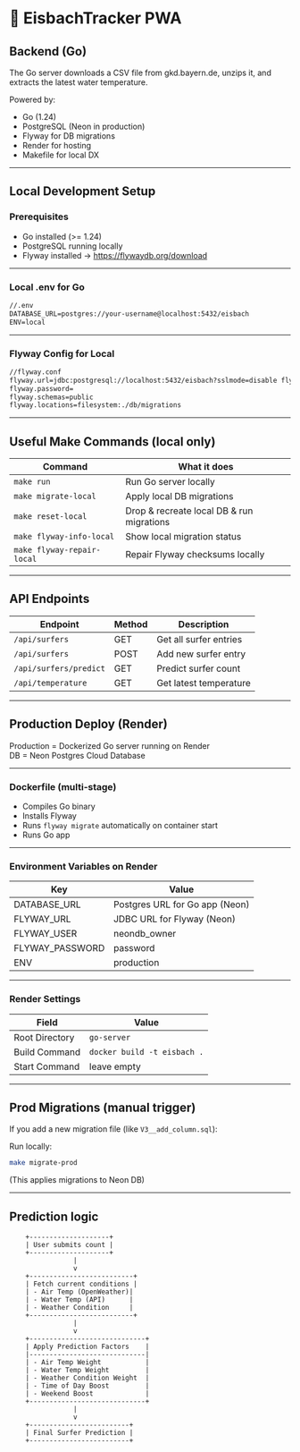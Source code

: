 # 🌊 EisbachTracker PWA

## Backend (Go)

The Go server downloads a CSV file from gkd.bayern.de, unzips it, and extracts the latest water temperature.

Powered by:

- Go (1.24)
- PostgreSQL (Neon in production)
- Flyway for DB migrations
- Render for hosting
- Makefile for local DX

---

## Local Development Setup

### Prerequisites

- Go installed (>= 1.24)
- PostgreSQL running locally
- Flyway installed → https://flywaydb.org/download

---

### Local .env for Go

```cmd
//.env
DATABASE_URL=postgres://your-username@localhost:5432/eisbach 
ENV=local
```

---

### Flyway Config for Local

```cmd
//flyway.conf
flyway.url=jdbc:postgresql://localhost:5432/eisbach?sslmode=disable flyway.user=your-username 
flyway.password= 
flyway.schemas=public 
flyway.locations=filesystem:./db/migrations
```


---

## Useful Make Commands (local only)

|Command|What it does|
|-------|------------|
|`make run`|Run Go server locally|
|`make migrate-local`|Apply local DB migrations|
|`make reset-local`|Drop & recreate local DB & run migrations|
|`make flyway-info-local`|Show local migration status|
|`make flyway-repair-local`|Repair Flyway checksums locally|

---

## API Endpoints

|Endpoint|Method|Description|
|--------|------|-----------|
|`/api/surfers`|GET|Get all surfer entries|
|`/api/surfers`|POST|Add new surfer entry|
|`/api/surfers/predict`|GET|Predict surfer count|
|`/api/temperature`|GET|Get latest temperature|

---

## Production Deploy (Render)

Production = Dockerized Go server running on Render  
DB = Neon Postgres Cloud Database

---

### Dockerfile (multi-stage)

- Compiles Go binary
- Installs Flyway
- Runs `flyway migrate` automatically on container start
- Runs Go app

---

### Environment Variables on Render

|Key|Value|
|---|-----|
|DATABASE_URL|Postgres URL for Go app (Neon)|
|FLYWAY_URL|JDBC URL for Flyway (Neon)|
|FLYWAY_USER|neondb_owner|
|FLYWAY_PASSWORD|password|
|ENV|production|

---

### Render Settings

|Field|Value|
|-----|-----|
|Root Directory|`go-server`|
|Build Command|`docker build -t eisbach .`|
|Start Command|leave empty|

---

## Prod Migrations (manual trigger)

If you add a new migration file (like `V3__add_column.sql`):

Run locally:
```bash
make migrate-prod
```

(This applies migrations to Neon DB)

---

## Prediction logic

        +--------------------+
        | User submits count |
        +--------------------+
                    |
                    v
        +--------------------------+
        | Fetch current conditions |
        | - Air Temp (OpenWeather)|
        | - Water Temp (API)      |
        | - Weather Condition     |
        +--------------------------+
                    |
                    v
        +-----------------------------+
        | Apply Prediction Factors    |
        |-----------------------------|
        | - Air Temp Weight           |
        | - Water Temp Weight         |
        | - Weather Condition Weight  |
        | - Time of Day Boost         |
        | - Weekend Boost             |
        +-----------------------------+
                    |
                    v
        +-------------------------+
        | Final Surfer Prediction |
        +-------------------------+

